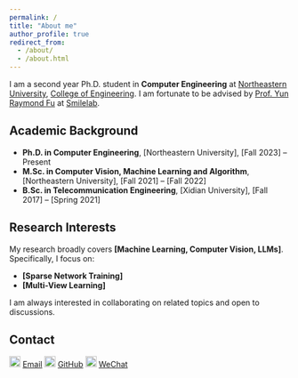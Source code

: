 ```yaml
---
permalink: /
title: "About me"
author_profile: true
redirect_from: 
  - /about/
  - /about.html
---
```


I am a second year Ph.D. student in **Computer Engineering** at [Northeastern University](https://www.northeastern.edu/), [College of Engineering](https://coe.northeastern.edu/). I am fortunate to be advised by [Prof. Yun Raymond Fu](https://www1.ece.neu.edu/~yunfu/) at [Smilelab](https://fulab.sites.northeastern.edu/).

## Academic Background

- **Ph.D. in Computer Engineering**, [Northeastern University], [Fall 2023] – Present  
- **M.Sc. in Computer Vision, Machine Learning and Algorithm**, [Northeastern University], [Fall 2021] – [Fall 2022]  
- **B.Sc. in Telecommunication Engineering**, [Xidian University], [Fall 2017] – [Spring 2021]  

## Research Interests

My research broadly covers **[Machine Learning, Computer Vision, LLMs]**. Specifically, I focus on:
- **[Sparse Network Training]**
- **[Multi-View Learning]**

I am always interested in collaborating on related topics and open to discussions.

## Contact

<img src="https://kkhya.github.io/Mingyuan-Zhang.github.io/images/outlook.png" alt="OutLook" width="20"/> [Email](mailto:zhang.mingyua@northeastern.edu)
<img src="https://kkhya.github.io/Mingyuan-Zhang.github.io/images/github.png" alt="WeChat" width="20"/> [GitHub](https://github.com/KKHYA)
<img src="https://kkhya.github.io/Mingyuan-Zhang.github.io/images/wechat.png" alt="GitHub" width="20"/> [WeChat](../images/wechatqr.png)
